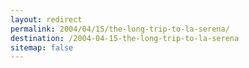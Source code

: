 ```yaml
---
layout: redirect
permalink: 2004/04/15/the-long-trip-to-la-serena/
destination: /2004-04-15-the-long-trip-to-la-serena
sitemap: false
---
```

